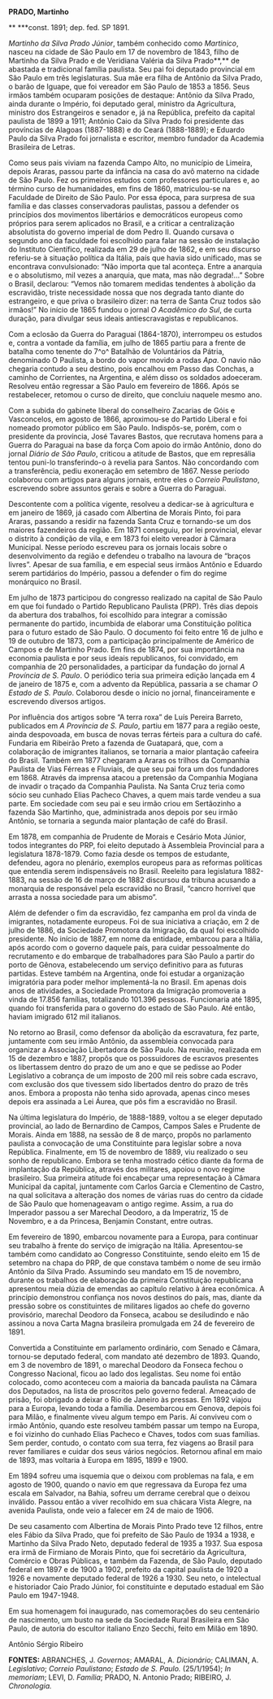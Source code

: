 **PRADO, Martinho**

** **\*const. 1891; dep. fed. SP 1891.

*Martinho da Silva Prado Júnior*, também conhecido como *Martinico*,
nasceu na cidade de São Paulo em 17 de novembro de 1843, filho de
Martinho da Silva Prado e de Veridiana Valéria da Silva Prado**,** de
abastada e tradicional família paulista. Seu pai foi deputado provincial
em São Paulo em três legislaturas. Sua mãe era filha de Antônio da Silva
Prado, o barão de Iguape, que foi vereador em São Paulo de 1853 a 1856.
Seus irmãos também ocuparam posições de destaque: Antônio da Silva
Prado, ainda durante o Império, foi deputado geral, ministro da
Agricultura, ministro dos Estrangeiros e senador e, já na República,
prefeito da capital paulista de 1899 a 1911; Antônio Caio da Silva Prado
foi presidente das províncias de Alagoas (1887-1888) e do Ceará
(1888-1889); e Eduardo Paulo da Silva Prado foi jornalista e escritor,
membro fundador da Academia Brasileira de Letras.

Como seus pais viviam na fazenda Campo Alto, no município de Limeira,
depois Araras, passou parte da infância na casa do avô materno na cidade
de São Paulo. Fez os primeiros estudos com professores particulares e,
ao término curso de humanidades, em fins de 1860, matriculou-se na
Faculdade de Direito de São Paulo. Por essa época, para surpresa de sua
família e das classes conservadoras paulistas, passou a defender os
princípios dos movimentos libertários e democráticos europeus como
próprios para serem aplicados no Brasil, e a criticar a centralização
absolutista do governo imperial de dom Pedro II. Quando cursava o
segundo ano da faculdade foi escolhido para falar na sessão de
instalação do Instituto Científico, realizada em 29 de julho de 1862, e
em seu discurso referiu-se à situação política da Itália, país que havia
sido unificado, mas se encontrava convulsionado: “Não importa que tal
aconteça. Entre a anarquia e o absolutismo, mil vezes a anarquia, que
mata, mas não degrada!…” Sobre o Brasil, declarou: “Vemos não tomarem
medidas tendentes à abolição da escravidão, triste necessidade nossa que
nos degrada tanto diante do estrangeiro, e que priva o brasileiro dizer:
na terra de Santa Cruz todos são irmãos!” No início de 1865 fundou o
jornal *O Acadêmico do Sul*, de curta duração, para divulgar seus ideais
antiescravagistas e republicanos.

Com a eclosão da Guerra do Paraguai (1864-1870), interrompeu os estudos
e, contra a vontade da família, em julho de 1865 partiu para a frente de
batalha como tenente do 7^o^ Batalhão de Voluntários da Pátria,
denominado O Paulista, a bordo do vapor movido a rodas *Apa*. O navio
não chegaria contudo a seu destino, pois encalhou em Passo das Conchas,
a caminho de Corrientes, na Argentina, e além disso os soldados
adoeceram. Resolveu então regressar a São Paulo em fevereiro de 1866.
Após se restabelecer, retomou o curso de direito, que concluiu naquele
mesmo ano.

Com a subida do gabinete liberal do conselheiro Zacarias de Góis e
Vasconcelos, em agosto de 1866, aproximou-se do Partido Liberal e foi
nomeado promotor público em São Paulo. Indispôs-se, porém, com o
presidente da província, José Tavares Bastos, que recrutava homens para
a Guerra do Paraguai na base da força Com apoio do irmão Antônio, dono
do jornal *Diário de São Paulo*, criticou a atitude de Bastos, que em
represália tentou puni-lo transferindo-o à revelia para Santos. Não
concordando com a transferência, pediu exoneração em setembro de 1867.
Nesse período colaborou com artigos para alguns jornais, entre eles o
*Correio Paulistano*, escrevendo sobre assuntos gerais e sobre a Guerra
do Paraguai.

Descontente com a política vigente, resolveu a dedicar-se à agricultura
e em janeiro de 1869, já casado com Albertina de Morais Pinto, foi para
Araras, passando a residir na fazenda Santa Cruz e tornando-se um dos
maiores fazendeiros da região. Em 1871 conseguiu, por lei provincial,
elevar o distrito à condição de vila, e em 1873 foi eleito vereador à
Câmara Municipal. Nesse período escreveu para os jornais locais sobre o
desenvolvimento da região e defendeu o trabalho na lavoura de “braços
livres”. Apesar de sua família, e em especial seus irmãos Antônio e
Eduardo serem partidários do Império, passou a defender o fim do regime
monárquico no Brasil.

Em julho de 1873 participou do congresso realizado na capital de São
Paulo em que foi fundado o Partido Republicano Paulista (PRP). Três dias
depois da abertura dos trabalhos, foi escolhido para integrar a comissão
permanente do partido, incumbida de elaborar uma Constituição política
para o futuro estado de São Paulo. O documento foi feito entre 16 de
julho e 19 de outubro de 1873, com a participação principalmente de
Américo de Campos e de Martinho Prado. Em fins de 1874, por sua
importância na economia paulista e por seus ideais republicanos, foi
convidado, em companhia de 20 personalidades, a participar da fundação
do jornal *A Província de S. Paulo*. O periódico teria sua primeira
edição lançada em 4 de janeiro de 1875 e, com a advento da República,
passaria a se chamar *O Estado de S. Paulo*. Colaborou desde o início no
jornal, financeiramente e escrevendo diversos artigos.

Por influência dos artigos sobre “A terra roxa” de Luís Pereira Barreto,
publicados em *A Província de S. Paulo*, partiu em 1877 para a região
oeste, ainda despovoada, em busca de novas terras férteis para a cultura
do café. Fundaria em Ribeirão Preto a fazenda de Guatapará, que, com a
colaboração de imigrantes italianos, se tornaria a maior plantação
cafeeira do Brasil. Também em 1877 chegaram a Araras os trilhos da
Companhia Paulista de Vias Férreas e Fluviais, de que seu pai fora um
dos fundadores em 1868. Através da imprensa atacou a pretensão da
Companhia Mogiana de invadir o traçado da Companhia Paulista. Na Santa
Cruz teria como sócio seu cunhado Elias Pacheco Chaves, a quem mais
tarde vendeu a sua parte. Em sociedade com seu pai e seu irmão criou em
Sertãozinho a fazenda São Martinho, que, administrada anos depois por
seu irmão Antônio, se tornaria a segunda maior plantação de café do
Brasil.

Em 1878, em companhia de Prudente de Morais e Cesário Mota Júnior, todos
integrantes do PRP, foi eleito deputado à Assembleia Provincial para a
legislatura 1878-1879. Como fazia desde os tempos de estudante,
defendeu, agora no plenário, exemplos europeus para as reformas
políticas que entendia serem indispensáveis no Brasil. Reeleito para
legislatura 1882-1883, na sessão de 16 de março de 1882 discursou da
tribuna acusando a monarquia de responsável pela escravidão no Brasil,
“cancro horrível que arrasta a nossa sociedade para um abismo”.

Além de defender o fim da escravidão, fez campanha em prol da vinda de
imigrantes, notadamente europeus. Foi de sua iniciativa a criação, em 2
de julho de 1886, da Sociedade Promotora da Imigração, da qual foi
escolhido presidente. No início de 1887, em nome da entidade, embarcou
para a Itália, após acordo com o governo daquele país, para cuidar
pessoalmente do recrutamento e do embarque de trabalhadores para São
Paulo a partir do porto de Gênova, estabelecendo um serviço definitivo
para as futuras partidas. Esteve também na Argentina, onde foi estudar a
organização imigratória para poder melhor implementá-la no Brasil. Em
apenas dois anos de atividades, a Sociedade Promotora da Imigração
promoveria a vinda de 17.856 famílias, totalizando 101.396 pessoas.
Funcionaria até 1895, quando foi transferida para o governo do estado de
São Paulo. Até então, haviam imigrado 612 mil italianos.

No retorno ao Brasil, como defensor da abolição da escravatura, fez
parte, juntamente com seu irmão Antônio, da assembleia convocada para
organizar a Associação Libertadora de São Paulo. Na reunião, realizada
em 15 de dezembro e 1887, propôs que os possuidores de escravos
presentes os libertassem dentro do prazo de um ano e que se pedisse ao
Poder Legislativo a cobrança de um imposto de 200 mil reis sobre cada
escravo, com exclusão dos que tivessem sido libertados dentro do prazo
de três anos. Embora a proposta não tenha sido aprovada, apenas cinco
meses depois era assinada a Lei Áurea, que pôs fim a escravidão no
Brasil.

Na última legislatura do Império, de 1888-1889, voltou a se eleger
deputado provincial, ao lado de Bernardino de Campos, Campos Sales e
Prudente de Morais. Ainda em 1888, na sessão de 8 de março, propôs no
parlamento paulista a convocação de uma Constituinte para legislar sobre
a nova República. Finalmente, em 15 de novembro de 1889, viu realizado o
seu sonho de republicano. Embora se tenha mostrado cético diante da
forma de implantação da República, através dos militares, apoiou o novo
regime brasileiro. Sua primeira atitude foi encabeçar uma representação
à Câmara Municipal da capital, juntamente com Carlos Garcia e Clementino
de Castro, na qual solicitava a alteração dos nomes de várias ruas do
centro da cidade de São Paulo que homenageavam o antigo regime. Assim, a
rua do Imperador passou a ser Marechal Deodoro, a da Imperatriz, 15 de
Novembro, e a da Princesa, Benjamin Constant, entre outras.

Em fevereiro de 1890, embarcou novamente para a Europa, para continuar
seu trabalho à frente do serviço de imigração na Itália. Apresentou-se
também como candidato ao Congresso Constituinte, sendo eleito em 15 de
setembro na chapa do PRP, de que constava também o nome de seu irmão
Antônio da Silva Prado. Assumindo seu mandato em 15 de novembro, durante
os trabalhos de elaboração da primeira Constituição republicana
apresentou meia dúzia de emendas ao capítulo relativo à área econômica.
A princípio demonstrou confiança nos novos destinos do país, mas, diante
da pressão sobre os constituintes de militares ligados ao chefe do
governo provisório, marechal Deodoro da Fonseca, acabou se desiludindo e
não assinou a nova Carta Magna brasileira promulgada em 24 de fevereiro
de 1891.

Convertida a Constituinte em parlamento ordinário, com Senado e Câmara,
tornou-se deputado federal, com mandato até dezembro de 1893. Quando, em
3 de novembro de 1891, o marechal Deodoro da Fonseca fechou o Congresso
Nacional, ficou ao lado dos legalistas. Seu nome foi então colocado,
como aconteceu com a maioria da bancada paulista na Câmara dos
Deputados, na lista de proscritos pelo governo federal. Ameaçado de
prisão, foi obrigado a deixar o Rio de Janeiro às pressas. Em 1892
viajou para a Europa, levando toda a família. Desembarcou em Genova,
depois foi para Milão, e finalmente viveu algum tempo em Paris. Aí
conviveu com o irmão Antônio, quando este resolveu também passar um
tempo na Europa, e foi vizinho do cunhado Elias Pacheco e Chaves, todos
com suas famílias. Sem perder, contudo, o contato com sua terra, fez
viagens ao Brasil para rever familiares e cuidar dos seus vários
negócios. Retornou afinal em maio de 1893, mas voltaria à Europa em
1895, 1899 e 1900.

Em 1894 sofreu uma isquemia que o deixou com problemas na fala, e em
agosto de 1900, quando o navio em que regressava da Europa fez uma
escala em Salvador, na Bahia, sofreu um derrame cerebral que o deixou
inválido. Passou então a viver recolhido em sua chácara Vista Alegre, na
avenida Paulista, onde veio a falecer em 24 de maio de 1906.

De seu casamento com Albertina de Morais Pinto Prado teve 12 filhos,
entre eles Fábio da Silva Prado, que foi prefeito de São Paulo de 1934 a
1938, e Martinho da Silva Prado Neto, deputado federal de 1935 a 1937.
Sua esposa era irmã de Firmiano de Morais Pinto, que foi secretário da
Agricultura, Comércio e Obras Públicas, e também da Fazenda, de São
Paulo, deputado federal em 1897 e de 1900 a 1902, prefeito da capital
paulista de 1920 a 1926 e novamente deputado federal de 1926 a 1930. Seu
neto, o intelectual e historiador Caio Prado Júnior, foi constituinte e
deputado estadual em São Paulo em 1947-1948.

Em sua homenagem foi inaugurado, nas comemorações do seu centenário de
nascimento, um busto na sede da Sociedade Rural Brasileira em São Paulo,
de autoria do escultor italiano Enzo Secchi, feito em Milão em 1890.

Antônio Sérgio Ribeiro

**FONTES:** ABRANCHES, J. *Governos*; AMARAL, A. *Dicionário*; CALIMAN,
A. *Legislativo*; *Correio Paulistano*; *Estado de S. Paulo.*
(25/1/1954); *In memoriam*; LEVI, D. *Família*; PRADO, N. Antonio Prado;
RIBEIRO, J. *Chronologia.*
